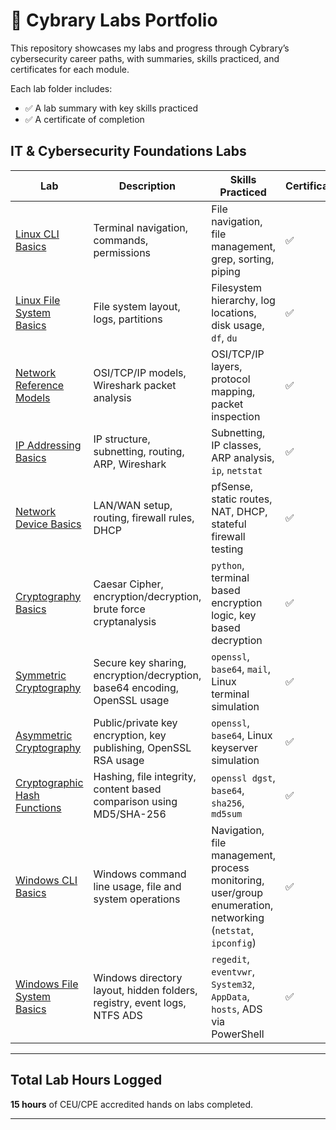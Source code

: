 # 🚀 Cybrary Labs Portfolio

This repository showcases my labs and progress through Cybrary’s cybersecurity career paths, with summaries, skills practiced, and certificates for each module.

Each lab folder includes:
- ✅ A lab summary with key skills practiced
- ✅ A certificate of completion

## IT & Cybersecurity Foundations Labs

| Lab | Description | Skills Practiced | Certificate |
|-----|-------------|------------------|-------------|
| [Linux CLI Basics](./it-cybersecurity-foundations/linux-cli-basics) | Terminal navigation, commands, permissions | File navigation, file management, grep, sorting, piping | ✅ |
| [Linux File System Basics](./it-cybersecurity-foundations/linux-file-system-basics) | File system layout, logs, partitions | Filesystem hierarchy, log locations, disk usage, `df`, `du` | ✅ |
| [Network Reference Models](./it-cybersecurity-foundations/network-reference-models) | OSI/TCP/IP models, Wireshark packet analysis | OSI/TCP/IP layers, protocol mapping, packet inspection | ✅ |
| [IP Addressing Basics](./it-cybersecurity-foundations/ip-addressing-basics) | IP structure, subnetting, routing, ARP, Wireshark | Subnetting, IP classes, ARP analysis, `ip`, `netstat` | ✅ |
| [Network Device Basics](./it-cybersecurity-foundations/network-device-basics) | LAN/WAN setup, routing, firewall rules, DHCP | pfSense, static routes, NAT, DHCP, stateful firewall testing | ✅ |
| [Cryptography Basics](./it-cybersecurity-foundations/cryptography-basics) | Caesar Cipher, encryption/decryption, brute force cryptanalysis | `python`, terminal based encryption logic, key based decryption | ✅ |
| [Symmetric Cryptography](./it-cybersecurity-foundations/symmetric-cryptography) | Secure key sharing, encryption/decryption, base64 encoding, OpenSSL usage | `openssl`, `base64`, `mail`, Linux terminal simulation | ✅ |
| [Asymmetric Cryptography](./it-cybersecurity-foundations/asymmetric-cryptography) | Public/private key encryption, key publishing, OpenSSL RSA usage | `openssl`, `base64`, Linux keyserver simulation | ✅ |
| [Cryptographic Hash Functions](./it-cybersecurity-foundations/cryptographic-hash-functions) | Hashing, file integrity, content based comparison using MD5/SHA-256 | `openssl dgst`, `base64`, `sha256`, `md5sum` | ✅ |
| [Windows CLI Basics](./it-cybersecurity-foundations/windows-cli-basic) | Windows command line usage, file and system operations | Navigation, file management, process monitoring, user/group enumeration, networking (`netstat`, `ipconfig`) | ✅ |
| [Windows File System Basics](./it-cybersecurity-foundations/windows-file-system-basics) | Windows directory layout, hidden folders, registry, event logs, NTFS ADS | `regedit`, `eventvwr`, `System32`, `AppData`, `hosts`, ADS via PowerShell | ✅ |

---

##  Total Lab Hours Logged

**15 hours** of CEU/CPE accredited hands on labs completed.

---

